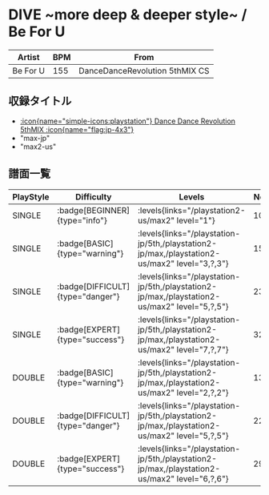 # DIVE \~more deep & deeper style\~ / Be For U

|Artist|BPM|From|
|------|---|----|
|Be For U|155|DanceDanceRevolution 5thMIX CS|

## 収録タイトル

- [:icon{name="simple-icons:playstation"} Dance Dance Revolution 5thMIX :icon{name="flag:jp-4x3"}](/playstation-jp/5th)
- "max-jp"
- "max2-us"

## 譜面一覧

|PlayStyle|Difficulty|Levels|Notes|Movie|
|---------|----------|------|-----|-----|
|SINGLE| :badge[BEGINNER]{type="info"}| :levels{links="/playstation2-us/max2" level="1"}|103/0||
|SINGLE| :badge[BASIC]{type="warning"}| :levels{links="/playstation-jp/5th,/playstation2-jp/max,/playstation2-us/max2" level="3,?,3"}|154/0||
|SINGLE| :badge[DIFFICULT]{type="danger"}| :levels{links="/playstation-jp/5th,/playstation2-jp/max,/playstation2-us/max2" level="5,?,5"}|230/0||
|SINGLE| :badge[EXPERT]{type="success"}| :levels{links="/playstation-jp/5th,/playstation2-jp/max,/playstation2-us/max2" level="7,?,7"}|322/0||
|DOUBLE| :badge[BASIC]{type="warning"}| :levels{links="/playstation-jp/5th,/playstation2-jp/max,/playstation2-us/max2" level="2,?,2"}|137/0||
|DOUBLE| :badge[DIFFICULT]{type="danger"}| :levels{links="/playstation-jp/5th,/playstation2-jp/max,/playstation2-us/max2" level="5,?,5"}|228/0||
|DOUBLE| :badge[EXPERT]{type="success"}| :levels{links="/playstation-jp/5th,/playstation2-jp/max,/playstation2-us/max2" level="6,?,6"}|293/0||
